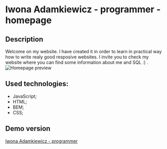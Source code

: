 # Iwona Adamkiewicz - programmer - homepage

## Description

Welcome on my website. I have created it in order to learn in practical way how to write realy good resposive websites. 
I invite you to check my website where you can find some information about me and SQL :) . 
![Homepage preview](gif/Iwona_Adamkiewicz_programmer.gif)
## Used technologies:

- JavaScript;
- HTML;
- BEM;
- CSS;

## Demo version

[Iwona Adamkiewicz - programmer](https://iwona007.github.io/homepage/)
